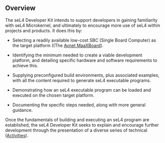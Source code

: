 ## Overview

The seL4 Developer Kit intends to support developers in gaining familiarity
with seL4 Microkernel, and ultimately to encourage more use of seL4 within
projects and products. It does this by:

- Selecting a readily available low-cost SBC (Single Board Computer) as the
  target platform ((The [Avnet MaaXBoard]("../avent_maaxboard/main.md")).

- Identifying the minimum needed to create a viable development platform, and
  detailing specific hardware and software requirements to achieve this.

- Supplying preconfigured build environments, plus associated examples, with
  all the content required to generate seL4 executable programs.

- Demonstrating how an seL4 executable program can be loaded and executed on
  the chosen target platform.

- Documenting the specific steps needed, along with more general guidance.

Once the fundamentals of building and executing an seL4 program are
established, the seL4 Developer Kit seeks to explain and encourage further
development through the presentation of a diverse series of technical
([Activities]("../activities/activities.md")).
